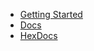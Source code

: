 - [Getting Started](https://elixir-lang.org/getting-started/introduction.html)
- [Docs](https://elixir-lang.org/docs.html)
- [HexDocs](https://hexdocs.pm/elixir)
